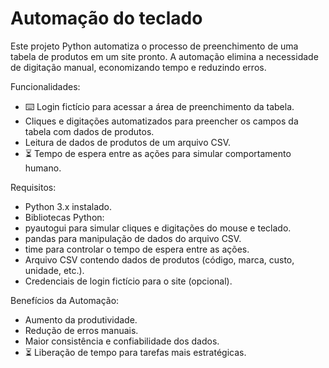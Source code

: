 # Automação do teclado 

Este projeto Python automatiza o processo de preenchimento de uma tabela de produtos em um site pronto. A automação elimina a necessidade de digitação manual, economizando tempo e reduzindo erros.

Funcionalidades:

* ⌨️ Login fictício para acessar a área de preenchimento da tabela.
* Cliques e digitações automatizados para preencher os campos da tabela com dados de produtos.
* Leitura de dados de produtos de um arquivo CSV.
* ⏳ Tempo de espera entre as ações para simular comportamento humano.

Requisitos:
* Python 3.x instalado.
* Bibliotecas Python:
* pyautogui para simular cliques e digitações do mouse e teclado.
* pandas para manipulação de dados do arquivo CSV.
* time para controlar o tempo de espera entre as ações.
* Arquivo CSV contendo dados de produtos (código, marca, custo, unidade, etc.).
* Credenciais de login fictício para o site (opcional).

Benefícios da Automação:
* Aumento da produtividade.
* Redução de erros manuais.
* Maior consistência e confiabilidade dos dados.
* ⏳ Liberação de tempo para tarefas mais estratégicas.
